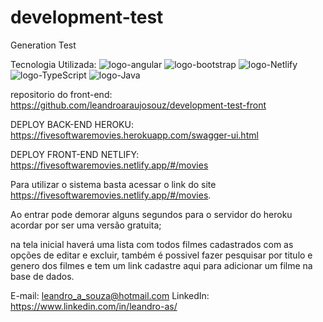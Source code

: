 # development-test
Generation Test

Tecnologia Utilizada:
<img src="https://img.shields.io/badge/Angular-DD0031?style=for-the-badge&logo=angular&logoColor=white" alt="logo-angular "/>
<img src="https://img.shields.io/badge/Bootstrap-563D7C?style=for-the-badge&logo=bootstrap&logoColor=white" alt="logo-bootstrap" />
<img src="https://img.shields.io/badge/Netlify-00C7B7?style=for-the-badge&logo=netlify&logoColor=white" alt="logo-Netlify"/>
<img src="https://img.shields.io/badge/TypeScript-007ACC?style=for-the-badge&logo=typescript&logoColor=white" alt="logo-TypeScript"/>
<img src="https://img.shields.io/badge/Java-ED8B00?style=for-the-badge&logo=java&logoColor=white" alt="logo-Java"/>

repositorio do front-end: https://github.com/leandroaraujosouz/development-test-front

DEPLOY BACK-END HEROKU: https://fivesoftwaremovies.herokuapp.com/swagger-ui.html

DEPLOY FRONT-END NETLIFY: https://fivesoftwaremovies.netlify.app/#/movies

Para utilizar o sistema basta acessar o link do site https://fivesoftwaremovies.netlify.app/#/movies.

Ao entrar pode demorar alguns segundos para o servidor do heroku acordar por ser uma versão gratuita;

na tela inicial haverá uma lista com todos filmes cadastrados com as opções de editar e excluir, também é possivel fazer pesquisar por titulo e genero dos filmes e tem um link cadastre aqui para adicionar um filme na base de dados.

E-mail: leandro_a_souza@hotmail.com
LinkedIn: https://www.linkedin.com/in/leandro-as/



